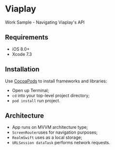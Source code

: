 # Viaplay
Work Sample - Navigating Viaplay's API

## Requirements
- iOS 8.0+
- Xcode 7.3

## Installation

Use [CocoaPods](http://cocoapods.org/) to install frameworks and libraries:

- Open up Terminal;
- `cd` into your top-level project directory;
- `pod install` run project.

## Architecture 

- App runs on MVVM architecture type;
- `ScreenRouter`uses for navigation purposes;
- `RealmSwift` uses as a local storage;
- `URLSession dataTask` performs network requests.



